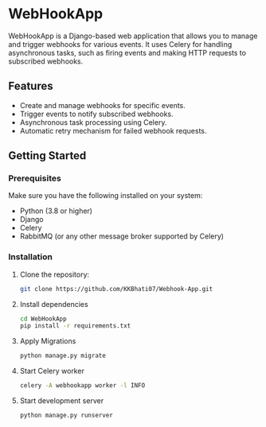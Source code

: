 # WebHookApp

WebHookApp is a Django-based web application that allows you to manage and trigger webhooks for various events. It uses Celery for handling asynchronous tasks, such as firing events and making HTTP requests to subscribed webhooks.

## Features

- Create and manage webhooks for specific events.
- Trigger events to notify subscribed webhooks.
- Asynchronous task processing using Celery.
- Automatic retry mechanism for failed webhook requests.

## Getting Started

### Prerequisites

Make sure you have the following installed on your system:

- Python (3.8 or higher)
- Django
- Celery
- RabbitMQ (or any other message broker supported by Celery)

### Installation

1. Clone the repository:

    ```bash
    git clone https://github.com/KKBhati07/Webhook-App.git

2. Install dependencies

    ```bash
    cd WebHookApp
    pip install -r requirements.txt

3. Apply Migrations

    ```bash
    python manage.py migrate

4. Start Celery worker
    ```bash
    celery -A webhookapp worker -l INFO

5. Start development server
    ```bash
    python manage.py runserver



